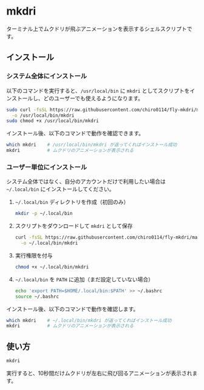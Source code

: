 # mkdri

ターミナル上でムクドリが飛ぶアニメーションを表示するシェルスクリプトです。

## インストール

### システム全体にインストール

以下のコマンドを実行すると、`/usr/local/bin` に `mkdri` としてスクリプトをインストールし、どのユーザーでも使えるようになります。

```bash
sudo curl -fsSL https://raw.githubusercontent.com/chiro0114/fly-mkdri/main/fly-mkdri.sh \
  -o /usr/local/bin/mkdri
sudo chmod +x /usr/local/bin/mkdri
```

インストール後、以下のコマンドで動作を確認できます。

```bash
which mkdri    # /usr/local/bin/mkdri が返ってくればインストール成功
mkdri          # ムクドリのアニメーションが表示される
```

### ユーザー単位にインストール

システム全体ではなく、自分のアカウントだけで利用したい場合は `~/.local/bin` にインストールしてください。

1. `~/.local/bin` ディレクトリを作成（初回のみ）

   ```bash
   mkdir -p ~/.local/bin
   ```

2. スクリプトをダウンロードして `mkdri` として保存

   ```bash
   curl -fsSL https://raw.githubusercontent.com/chiro0114/fly-mkdri/main/fly-mkdri.sh \
     -o ~/.local/bin/mkdri
   ```

3. 実行権限を付与

   ```bash
   chmod +x ~/.local/bin/mkdri
   ```

4. `~/.local/bin` を `PATH` に追加（まだ設定していない場合）

   ```bash
   echo 'export PATH=$HOME/.local/bin:$PATH' >> ~/.bashrc
   source ~/.bashrc
   ```

インストール後、以下のコマンドで動作を確認します。

```bash
which mkdri    # ~/.local/bin/mkdri が返ってくればインストール成功
mkdri          # ムクドリのアニメーションが表示される
```

## 使い方

```bash
mkdri
```

実行すると、10秒間だけムクドリが左右に飛び回るアニメーションが表示されます。
